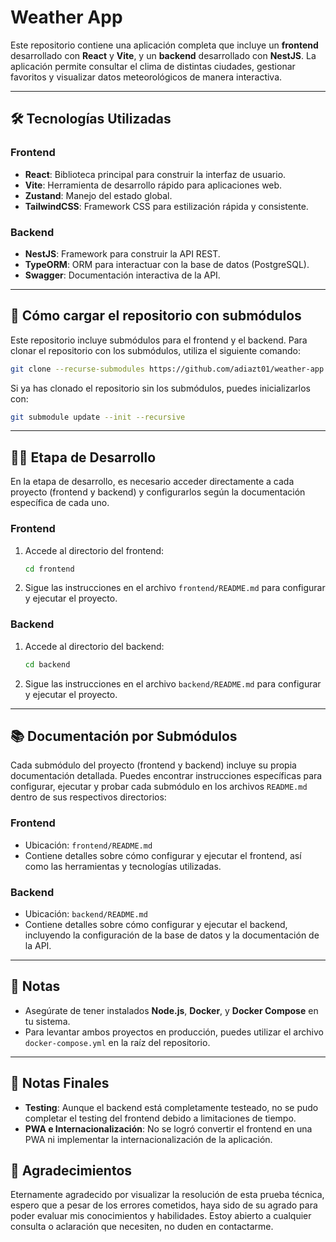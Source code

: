 # Weather App

Este repositorio contiene una aplicación completa que incluye un **frontend** desarrollado con **React** y **Vite**, y un **backend** desarrollado con **NestJS**. La aplicación permite consultar el clima de distintas ciudades, gestionar favoritos y visualizar datos meteorológicos de manera interactiva.

---

## 🛠️ Tecnologías Utilizadas

### Frontend
- **React**: Biblioteca principal para construir la interfaz de usuario.
- **Vite**: Herramienta de desarrollo rápido para aplicaciones web.
- **Zustand**: Manejo del estado global.
- **TailwindCSS**: Framework CSS para estilización rápida y consistente.

### Backend
- **NestJS**: Framework para construir la API REST.
- **TypeORM**: ORM para interactuar con la base de datos (PostgreSQL).
- **Swagger**: Documentación interactiva de la API.

---

## 🚀 Cómo cargar el repositorio con submódulos

Este repositorio incluye submódulos para el frontend y el backend. Para clonar el repositorio con los submódulos, utiliza el siguiente comando:

```bash
git clone --recurse-submodules https://github.com/adiazt01/weather-app.git
```

Si ya has clonado el repositorio sin los submódulos, puedes inicializarlos con:

```bash
git submodule update --init --recursive
```

---

## 🧑‍💻 Etapa de Desarrollo

En la etapa de desarrollo, es necesario acceder directamente a cada proyecto (frontend y backend) y configurarlos según la documentación específica de cada uno.

### Frontend
1. Accede al directorio del frontend:
   ```bash
   cd frontend
   ```
2. Sigue las instrucciones en el archivo `frontend/README.md` para configurar y ejecutar el proyecto.

### Backend
1. Accede al directorio del backend:
   ```bash
   cd backend
   ```
2. Sigue las instrucciones en el archivo `backend/README.md` para configurar y ejecutar el proyecto.

---

## 📚 Documentación por Submódulos

Cada submódulo del proyecto (frontend y backend) incluye su propia documentación detallada. Puedes encontrar instrucciones específicas para configurar, ejecutar y probar cada submódulo en los archivos `README.md` dentro de sus respectivos directorios:

### Frontend
- Ubicación: `frontend/README.md`
- Contiene detalles sobre cómo configurar y ejecutar el frontend, así como las herramientas y tecnologías utilizadas.

### Backend
- Ubicación: `backend/README.md`
- Contiene detalles sobre cómo configurar y ejecutar el backend, incluyendo la configuración de la base de datos y la documentación de la API.

---

## 📝 Notas
- Asegúrate de tener instalados **Node.js**, **Docker**, y **Docker Compose** en tu sistema.
- Para levantar ambos proyectos en producción, puedes utilizar el archivo `docker-compose.yml` en la raíz del repositorio.

---

## 📝 Notas Finales

- **Testing**: Aunque el backend está completamente testeado, no se pudo completar el testing del frontend debido a limitaciones de tiempo.
- **PWA e Internacionalización**: No se logró convertir el frontend en una PWA ni implementar la internacionalización de la aplicación.


## 📝 Agradecimientos
Eternamente agradecido por visualizar la resolución de esta prueba técnica, espero que a pesar de los errores cometidos, haya sido de su agrado para poder evaluar mis conocimientos y habilidades. Estoy abierto a cualquier consulta o aclaración que necesiten, no duden en contactarme.